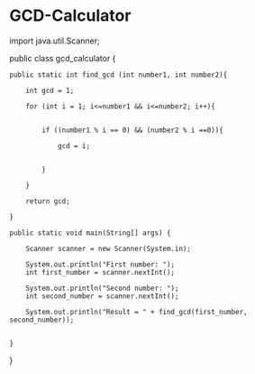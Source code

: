 # GCD-Calculator

import java.util.Scanner;

public class gcd_calculator {




    public static int find_gcd (int number1, int number2){

        int gcd = 1;

        for (int i = 1; i<=number1 && i<=number2; i++){


            if ((number1 % i == 0) && (number2 % i ==0)){

                gcd = i;


            }

        }

        return gcd;

    }

    public static void main(String[] args) {

        Scanner scanner = new Scanner(System.in);

        System.out.println("First number: ");
        int first_number = scanner.nextInt();

        System.out.println("Second number: ");
        int second_number = scanner.nextInt();

        System.out.println("Result = " + find_gcd(first_number, second_number));


    }



}
